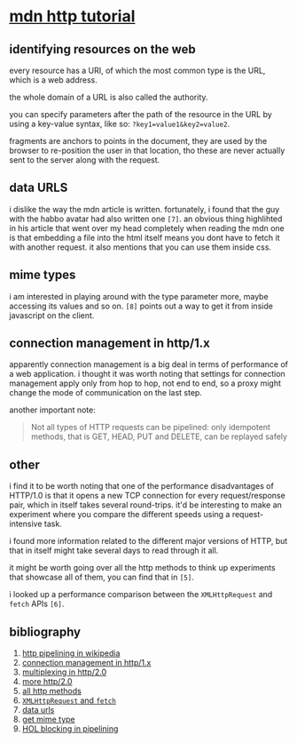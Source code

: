 # [mdn http tutorial](https://developer.mozilla.org/en-US/docs/Web/HTTP)

## identifying resources on the web
every resource has a URI, of which the most common type is the URL, which is a web address. 

the whole domain of a URL is also called the authority. 

you can specify parameters after the path of the resource in the URL by using a key-value syntax, like so: `?key1=value1&key2=value2`. 

fragments are anchors to points in the document, they are used by the browser to re-position the user in that location, tho these are never actually sent to the server along with the request.

## data URLS
i dislike the way the mdn article is written. fortunately, i found that the guy with the habbo avatar had also written one `[7]`. an obvious thing highlihted in his article that went over my head completely when reading the mdn one is that embedding a file into the html itself means you dont have to fetch it with another request. it also mentions that you can use them inside css. 

## mime types
i am interested in playing around with the type parameter more, maybe accessing its values and so on. `[8]` points out a way to get it from inside javascript on the client.

## connection management in http/1.x
apparently connection management is a big deal in terms of performance of a web application. i thought it was worth noting that settings for connection management apply only from hop to hop, not end to end, so a proxy might change the mode of communication on the last step.

another important note:
> Not all types of HTTP requests can be pipelined: only idempotent methods, that is GET, HEAD, PUT and DELETE, can be replayed safely 


## other
i find it to be worth noting that one of the performance disadvantages of HTTP/1.0 is that it opens a new TCP connection for every request/response pair, which in itself takes several round-trips. it'd be interesting to make an experiment where you compare the different speeds using a request-intensive task.

i found more information related to the different major versions of HTTP, but that in itself might take several days to read through it all. 

it might be worth going over all the http methods to think up experiments that showcase all of them, you can find that in `[5]`.

i looked up a performance comparison between the `XMLHttpRequest` and `fetch` APIs `[6]`.

## bibliography
<!--http connection related stuff...-->
1. [http pipelining in wikipedia](https://en.wikipedia.org/wiki/HTTP_pipelining)
2. [connection management in http/1.x](https://developer.mozilla.org/en-US/docs/Web/HTTP/Connection_management_in_HTTP_1.x)
3. [multiplexing in http/2.0](https://stackoverflow.com/questions/36517829/what-does-multiplexing-mean-in-http-2)
4. [more http/2.0](https://web.dev/performance-http2/)
5. [all http methods](https://developer.mozilla.org/en-US/docs/Web/HTTP/Methods)
6. [`XMLHttpRequest` and `fetch`](https://gomakethings.com/the-fetch-api-performance-vs.-xhr-in-vanilla-js/)
7. [data urls](https://flaviocopes.com/data-urls/)
8. [get mime type](https://stackoverflow.com/questions/12256134/how-to-know-mime-type-or-content-type-of-current-loaded-page-via-javascript)
9. [HOL blocking in pipelining](https://en.wikipedia.org/wiki/Head-of-line_blocking)
